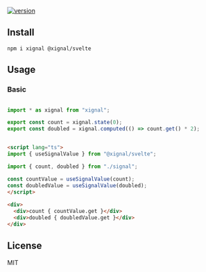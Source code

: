 [![version](https://badgen.net/npm/v/@xignal/svelte)](https://www.npmjs.com/package/@xignal/svelte)

## Install

`npm i xignal @xignal/svelte`

## Usage

### Basic

```ts

import * as xignal from "xignal";

export const count = xignal.state(0);
export const doubled = xignal.computed(() => count.get() * 2);

```

```html

<script lang="ts">
import { useSignalValue } from "@xignal/svelte";

import { count, doubled } from "./signal";

const countValue = useSignalValue(count);
const doubledValue = useSignalValue(doubled);
</script>
    
<div>
  <div>count { countValue.get }</div>
  <div>doubled { doubledValue.get }</div>
</div>

```

## License

MIT